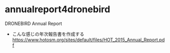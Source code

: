 # annualreport4dronebird
DRONEBIRD Annual Report 


+ こんな感じの年次報告書を作成する
https://www.hotosm.org/sites/default/files/HOT_2015_Annual_Report.pdf
